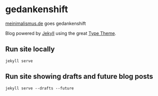 # gedankenshift

[meinimalismus.de](http://meinimalismus.de) goes gedankenshift

Blog powered by [Jekyll](https://jekyllrb.com) using the great
[Type Theme](https://rohanchandra.github.io/type-theme/).

## Run site locally

`jekyll serve`

## Run site showing drafts and future blog posts

`jekyll serve --drafts --future`
